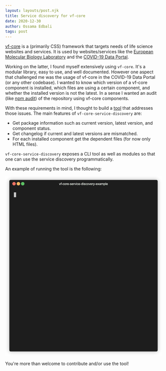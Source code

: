 ```yaml
---
layout: layouts/post.njk
title: Service discovery for vf-core
date: 2020-12-30
author: Ossama Edbali
tags: post
---
```


<a href="https://github.com/visual-framework/vf-core" target="_blank">vf-core</a> is a (primarily CSS) framework that targets needs of life science websites and services. It is used by websites/services like the <a href="https://www.embl.org/" target="_blank">European Molecular Biology Laboratory</a> and the <a href="https://www.covid19dataportal.org/" target="_blank">COVID-19 Data Portal</a>.

Working on the latter, I found myself extensively using `vf-core`. It's a modular library, easy to use, and well documented.
However one aspect that challenged me was the usage of vf-core in the COVID-19 Data Portal (or any other codebase).
I wanted to know which version of a vf-core component is installed, which files are using a certain component, and whether the installed
version is not the latest. In a sense I wanted an audit (like <a href="https://docs.npmjs.com/cli/v6/commands/npm-audit" target="_blank">npm audit</a>) of the repository using vf-core components.

With these requirements in mind, I thought to build a <a href="https://github.com/oss6/vf-core-service-discovery" target="_blank">tool</a> that addresses those issues.
The main features of `vf-core-service-discovery` are:

- Get package information such as current version, latest version, and component status.
- Get changelog if current and latest versions are mismatched.
- For each installed component get the dependent files (for now only HTML files).

`vf-core-service-discovery` exposes a CLI tool as well as modules so that one can use the service discovery programmatically.

An example of running the tool is the following:

<img src="/images/vf-core-service-discovery-demo.gif" alt="vf-core-service-discovery demo" />

You're more than welcome to contribute and/or use the tool!
